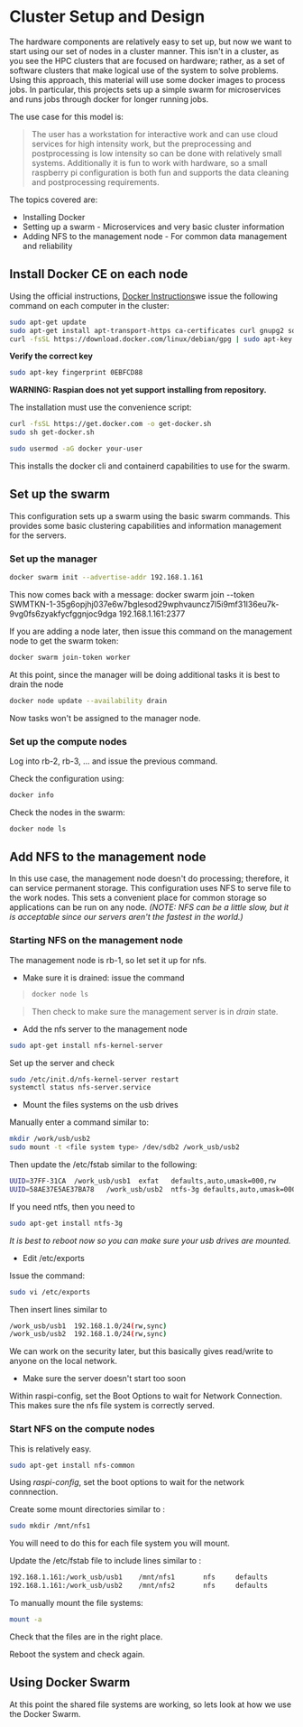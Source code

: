 # Cluster Setup and Design

The hardware components are relatively easy to set up, but now we want to start using our set of nodes in a cluster manner.  This isn't in a cluster, as you see the HPC clusters that are focused on hardware; rather, as a set of software clusters that make logical use of the system to solve problems.  Using this approach, this material will use some docker images to process jobs.  In particular, this projects sets up a simple swarm for microservices and runs jobs through docker for longer running jobs.

The use case for this model is:

> The user has a workstation for interactive work and can use cloud services for high intensity work, but the preprocessing and postprocessing is low intensity so can be done with relatively small systems.  Additionally it is fun to work with hardware, so a small raspberry pi configuration is both fun and supports the data cleaning and postprocessing requirements.

The topics covered are:

* Installing Docker
* Setting up a swarm - Microservices and very basic cluster information
* Adding NFS to the management node - For common data management and reliability

## Install Docker CE on each node

Using the official instructions, [Docker Instructions](https://docs.docker.com/install/linux/docker-ce/debian/)we issue the following command on each computer in the cluster:

```bash
sudo apt-get update
sudo apt-get install apt-transport-https ca-certificates curl gnupg2 software-properties-common
curl -fsSL https://download.docker.com/linux/debian/gpg | sudo apt-key add -
```

**Verify the correct key**
```bash
sudo apt-key fingerprint 0EBFCD88
```
**WARNING:  Raspian does not yet support installing from repository.**

The installation must use the convenience script:

```bash
curl -fsSL https://get.docker.com -o get-docker.sh
sudo sh get-docker.sh

sudo usermod -aG docker your-user
```

This installs the docker cli and containerd capabilities to use for the swarm.

## Set up the swarm

This configuration sets up a swarm using the basic swarm commands.  This provides some basic clustering capabilities and information management for the servers.

### Set up the manager

```bash
docker swarm init --advertise-addr 192.168.1.161
```

This now comes back with a message:
docker swarm join --token SWMTKN-1-35g6opjhj037e6w7bglesod29wphvauncz7l5i9mf31l36eu7k-9vg0fs6zyakfycfggnjoc9dga 192.168.1.161:2377

If you are adding a node later, then issue this command on the management node to get the swarm token:

```bash
docker swarm join-token worker
```

At this point, since the manager will be doing additional tasks it is best to drain the node

```bash
docker node update --availability drain
```

Now tasks won't be assigned to the manager node.

### Set up the compute nodes

Log into rb-2, rb-3, ... and issue the previous command.

Check the configuration using:

```bash
docker info
```

Check the nodes in the swarm:

```bash
docker node ls
```

## Add NFS to the management node

In this use case, the management node doesn't do processing; therefore, it can service permanent storage.  This configuration uses NFS to serve file to the work nodes.  This sets a convenient place for common storage so applications can be run on any node.  _(NOTE:  NFS can be a little slow, but it is acceptable since our servers aren't the fastest in the world.)_

### Starting NFS on the management node

The management node is rb-1, so let set it up for nfs.

* Make sure it is drained:  issue the command

>```bash
>docker node ls
>```

>Then check to make sure the management server is in _drain_ state.

* Add the nfs server to the management node

```bash
sudo apt-get install nfs-kernel-server
```

Set up the server and check

```bash
sudo /etc/init.d/nfs-kernel-server restart
systemctl status nfs-server.service
```

* Mount the files systems on the usb drives

Manually enter a command similar to:

```bash
mkdir /work/usb/usb2
sudo mount -t <file system type> /dev/sdb2 /work_usb/usb2
```

Then update the /etc/fstab similar to the following:

```bash
UUID=37FF-31CA  /work_usb/usb1  exfat   defaults,auto,umask=000,rw      0       0
UUID=58AE37E5AE37BA78   /work_usb/usb2  ntfs-3g defaults,auto,umask=000,rw      0       0
```

If you need ntfs, then you need to 

```bash
sudo apt-get install ntfs-3g
```

_It is best to reboot now so you can make sure your usb drives are mounted._

* Edit /etc/exports

Issue the command:

```bash
sudo vi /etc/exports
```

Then insert lines similar to

```bash
/work_usb/usb1  192.168.1.0/24(rw,sync)
/work_usb/usb2  192.168.1.0/24(rw,sync)
```

We can work on the security later, but this basically gives read/write to anyone on the local network.

* Make sure the server doesn't start too soon

Within raspi-config, set the Boot Options to wait for Network Connection.  This makes sure the nfs file system is correctly served.

### Start NFS on the compute nodes

This is relatively easy. 

```bash
sudo apt-get install nfs-common
```

Using _raspi-config_, set the boot options to wait for the network connnection.

Create some mount directories similar to :

```bash
sudo mkdir /mnt/nfs1
```

You will need to do this for each file system you will mount.

Update the /etc/fstab file to include lines similar to :

```bash
192.168.1.161:/work_usb/usb1    /mnt/nfs1       nfs     defaults        0       2
192.168.1.161:/work_usb/usb2    /mnt/nfs2       nfs     defaults        0       2
```

To manually mount the file systems:

```bash
mount -a
```

Check that the files are in the right place.

Reboot the system and check again.

## Using Docker Swarm

At this point the shared file systems are working, so lets look at how we use the Docker Swarm.